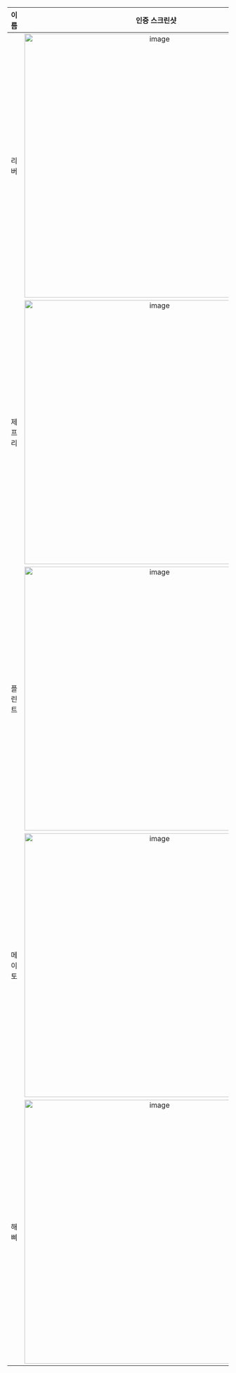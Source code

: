 | **이름** | **인증 스크린샷** |
|:--------:|:-----------------:|
| 리버   | <img width="600" alt="image" src="https://github.com/user-attachments/assets/d9d4d106-c100-4bc0-97ec-e7f5af64d097" /> |
| 제프리 | <img width="600" alt="image" src="https://github.com/user-attachments/assets/340b6abd-df63-47a9-b4fa-dd8136f943b4" /> |
| 플린트 | <img width="600" alt="image" src="https://github.com/user-attachments/assets/ce5b4d36-b976-405e-9806-86e5b3f6d772" /> |
| 메이토 | <img width="600" alt="image" src="https://github.com/user-attachments/assets/b23eb9a7-ef4c-4144-a8b0-ed4a6e33bb1f" /> |
| 해삐 | <img width="600" alt="image" src="https://github.com/user-attachments/assets/e4e2eb85-f6c8-4ba0-ab20-730bad507b69" /> |
